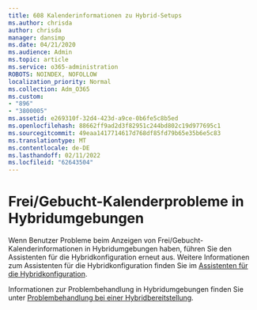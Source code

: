 ```yaml
---
title: 608 Kalenderinformationen zu Hybrid-Setups
ms.author: chrisda
author: chrisda
manager: dansimp
ms.date: 04/21/2020
ms.audience: Admin
ms.topic: article
ms.service: o365-administration
ROBOTS: NOINDEX, NOFOLLOW
localization_priority: Normal
ms.collection: Adm_O365
ms.custom:
- "896"
- "3800005"
ms.assetid: e269310f-32d4-423d-a9ce-0b6fe5c8b5ed
ms.openlocfilehash: 88662ff9ad2d3f82951c244bd802c19d977695c1
ms.sourcegitcommit: 49eaa1417714617d768df85fd79b65e35b6e5c83
ms.translationtype: MT
ms.contentlocale: de-DE
ms.lasthandoff: 02/11/2022
ms.locfileid: "62643504"
---
```

# <a name="calendar-freebusy-issues-in-hybrid-environments"></a>Frei/Gebucht-Kalenderprobleme in Hybridumgebungen

Wenn Benutzer Probleme beim Anzeigen von Frei/Gebucht-Kalenderinformationen in Hybridumgebungen haben, führen Sie den Assistenten für die Hybridkonfiguration erneut aus. Weitere Informationen zum Assistenten für die Hybridkonfiguration finden Sie im [Assistenten für die Hybridkonfiguration](https://go.microsoft.com/fwlink/p/?linkid=528149).

Informationen zur Problembehandlung in Hybridumgebungen finden Sie unter [Problembehandlung bei einer Hybridbereitstellung](https://technet.microsoft.com/library/jj659053.aspx).
